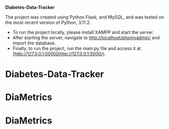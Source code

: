 **Diabetes-Data-Tracker**

The project was created using Python Flask, and MySQL, and was tested on the most recent version of Python, 3.11.2.

* To run the project locally, please install XAMPP and start the server.
* After starting the server, navigate to [http://localhost/phpmyadmin/](http://localhost/phpmyadmin/) and import the database.
* Finally, to run the project, run the main.py file and access it at [http://127.0.0.1:5000](http://127.0.0.1:5000/).
# Diabetes-Data-Tracker
# DiaMetrics
# DiaMetrics
